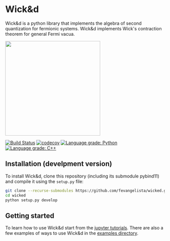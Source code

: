 # Wick&d

Wick&d is a python library that implements the algebra of second quantization for fermionic systems.
Wick&d implements Wick's contraction theorem for general Fermi vacua.

<img src="https://github.com/fevangelista/wicked/raw/master/lib/logo.png" width="300">

[![Build Status](https://dev.azure.com/fevange/Wicked/_apis/build/status/fevangelista.wicked?branchName=master)](https://dev.azure.com/fevange/Wicked/_build/latest?definitionId=2&branchName=master)
[![codecov](https://codecov.io/gh/fevangelista/wicked/branch/master/graph/badge.svg?token=oe5ECK9O1N)](https://codecov.io/gh/fevangelista/wicked)
[![Language grade: Python](https://img.shields.io/lgtm/grade/python/g/fevangelista/wicked.svg?logo=lgtm&logoWidth=18)](https://lgtm.com/projects/g/fevangelista/wicked/context:python)
[![Language grade: C++](https://img.shields.io/lgtm/grade/cpp/g/fevangelista/wicked.svg?logo=lgtm&logoWidth=18)](https://lgtm.com/projects/g/fevangelista/wicked/context:cpp)

## Installation (develpment version)

To install Wick&d, clone this repository (including its submodule pybind11) and compile it using the `setup.py` file:
```bash
git clone --recurse-submodules https://github.com/fevangelista/wicked.git
cd wicked
python setup.py develop
```

## Getting started

To learn how to use Wick&d start from the [jupyter tutorials](https://github.com/fevangelista/wicked/tutorials).
There are also a few examples of ways to use Wick&d in the [examples directory](https://github.com/fevangelista/wicked/examples).
